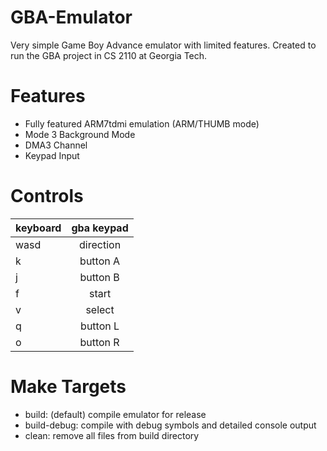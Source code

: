 # GBA-Emulator
Very simple Game Boy Advance emulator with limited features. Created to run the GBA project in CS 2110 at Georgia Tech.

# Features
- Fully featured ARM7tdmi emulation (ARM/THUMB mode)
- Mode 3 Background Mode
- DMA3 Channel
- Keypad Input

# Controls
| keyboard | gba keypad |
| -------- | :--------: |
| wasd     | direction  |
| k        | button A   |
| j        | button B   |
| f        | start      |
| v        | select     |
| q        | button L   |
| o        | button R   |

# Make Targets
- build: (default) compile emulator for release
- build-debug: compile with debug symbols and detailed console output
- clean: remove all files from build directory
